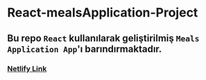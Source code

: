 # React-mealsApplication-Project

## Bu repo `React` kullanılarak geliştirilmiş `Meals Application App`'ı barındırmaktadır.

### [Netlify Link](https://64946ab2c0798e4616bd8c38--admirable-peony-b1e1b4.netlify.app/)
